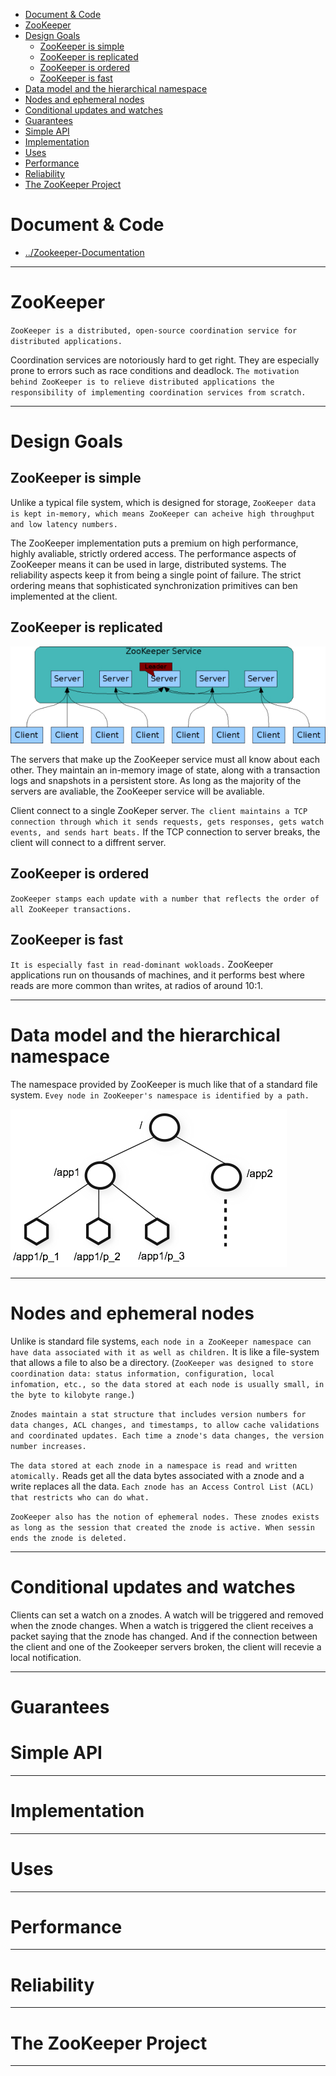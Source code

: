 
- [Document & Code](#document--code)
- [ZooKeeper](#zookeeper)
- [Design Goals](#design-goals)
    - [ZooKeeper is simple](#zookeeper-is-simple)
    - [ZooKeeper is replicated](#zookeeper-is-replicated)
    - [ZooKeeper is ordered](#zookeeper-is-ordered)
    - [ZooKeeper is fast](#zookeeper-is-fast)
- [Data model and the hierarchical namespace](#data-model-and-the-hierarchical-namespace)
- [Nodes and ephemeral nodes](#nodes-and-ephemeral-nodes)
- [Conditional updates and watches](#conditional-updates-and-watches)
- [Guarantees](#guarantees)
- [Simple API](#simple-api)
- [Implementation](#implementation)
- [Uses](#uses)
- [Performance](#performance)
- [Reliability](#reliability)
- [The ZooKeeper Project](#the-zookeeper-project)

# Document & Code

* [../Zookeeper-Documentation](https://github.com/zozospider/note/blob/master/distributed/ZooKeeper/ZooKeeper-Documentation.md)

---

# ZooKeeper

`ZooKeeper is a distributed, open-source coordination service for distributed applications.`

Coordination services are notoriously hard to get right. They are especially prone to errors such as race conditions and deadlock. `The motivation behind ZooKeeper is to relieve distributed applications the responsibility of implementing coordination services from scratch.`

---

# Design Goals

## ZooKeeper is simple

Unlike a typical file system, which is designed for storage, `ZooKeeper data is kept in-memory, which means ZooKeeper can acheive high throughput and low latency numbers.`

The ZooKeeper implementation puts a premium on high performance, highly avaliable, strictly ordered access. The performance aspects of ZooKeeper means it can be used in large, distributed systems. The reliability aspects keep it from being a single point of failure. The strict ordering means that sophisticated synchronization primitives can ben implemented at the client.

## ZooKeeper is replicated

![image](https://raw.githubusercontent.com/zozospider/note/master/distributed/ZooKeeper/ZooKeeper-Documentation-Overview-Welcome/ZooKeeper-Service.jpg)

The servers that make up the ZooKeeper service must all know about each other. They maintain an in-memory image of state, along with a transaction logs and snapshots in a persistent store. As long as the majority of the servers are avaliable, the ZooKeeper service will be avaliable.

Client connect to a single ZooKeper server. `The client maintains a TCP connection through which it sends requests, gets responses, gets watch events, and sends hart beats.` If the TCP connection to server breaks, the client will connect to a diffrent server.

## ZooKeeper is ordered

`ZooKeeper stamps each update with a number that reflects the order of all ZooKeeper transactions.`

## ZooKeeper is fast

`It is especially fast in read-dominant wokloads.` ZooKeeper applications run on thousands of machines, and it performs best where reads are more common than writes, at radios of around 10:1.

---

# Data model and the hierarchical namespace

The namespace provided by ZooKeeper is much like that of a standard file system. `Evey node in ZooKeeper's namespace is identified by a path.`

![image](https://raw.githubusercontent.com/zozospider/note/master/distributed/ZooKeeper/ZooKeeper-Documentation-Overview-Welcome/ZooKeepers-Hierarchical-Namespace.jpg)

---

# Nodes and ephemeral nodes

Unlike is standard file systems, `each node in a ZooKeeper namespace can have data associated with it as well as children.` It is like a file-system that allows a file to also be a directory. (`ZooKeeper was designed to store coordination data: status information, configuration, local infomation, etc., so the data stored at each node is usually small, in the byte to kilobyte range.`)

`Znodes maintain a stat structure that includes version numbers for data changes, ACL changes, and timestamps, to allow cache validations and coordinated updates. Each time a znode's data changes, the version number increases.`

`The data stored at each znode in a namespace is read and written atomically.` Reads get all the data bytes associated with a znode and a write replaces all the data. `Each znode has an Access Control List (ACL) that restricts who can do what.`

`ZooKeeper also has the notion of ephemeral nodes. These znodes exists as long as the session that created the znode is active. When sessin ends the znode is deleted.`

---

# Conditional updates and watches

Clients can set a watch on a znodes. A watch will be triggered and removed when the znode changes. When a watch is triggered the client receives a packet saying that the znode has changed. And if the connection between the client and one of the Zookeeper servers broken, the client will recevie a local notification.

---

# Guarantees



# Simple API

---

# Implementation

---

# Uses

---

# Performance

---

# Reliability

---

# The ZooKeeper Project

---
